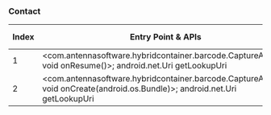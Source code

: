 ### Contact
| Index | Entry Point & APIs | Screen shot | Resource id | Label |
| ------------- | ------------- | ------------- |-------------|-------------|
| 1 | <com.antennasoftware.hybridcontainer.barcode.CaptureActivity: void onResume()>; android.net.Uri getLookupUri | ![](D:\COSMOS\output\py\Play_win8\Business\com.uhg.mobile.lean\com.antennasoftware.hybridcontainer.barcode.CaptureActivity.png) |  | F |
| 2 | <com.antennasoftware.hybridcontainer.barcode.CaptureActivity: void onCreate(android.os.Bundle)>; android.net.Uri getLookupUri | ![](D:\COSMOS\output\py\Play_win8\Business\com.uhg.mobile.lean\com.antennasoftware.hybridcontainer.barcode.CaptureActivity.png) |  | F |
